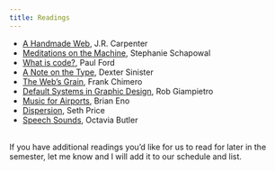 ```yaml
---
title: Readings
---
```


- [A Handmade Web](http://luckysoap.com/statements/handmadeweb.html), J.R. Carpenter
- [Meditations on the Machine](https://core.ac.uk/download/pdf/84402682.pdf), Stephanie Schapowal
- [What is code?](https://www.bloomberg.com/graphics/2015-paul-ford-what-is-code/), Paul Ford
- [A Note on the Type](https://www.servinglibrary.org/journal/1/a-note-on-the-type), Dexter Sinister
- [The Web’s Grain](https://frankchimero.com/blog/2015/the-webs-grain/), Frank Chimero
- [Default Systems in Graphic Design](https://linedandunlined.com/archive/default-systems-in-graphic-design/), Rob Giampietro
- [Music for Airports](https://www.youtube.com/watch?v=vNwYtllyt3Q), Brian Eno
- [Dispersion](http://www.distributedhistory.com/Dispersion2007.comp.pdf), Seth Price
- [Speech Sounds](https://www.unl.edu/english/docs/englishweek17/engl200-speechsounds.pdf), Octavia Butler

<br>
If you have additional readings you’d like for us to read for later in the semester, let me know and I will add it to our schedule and list.